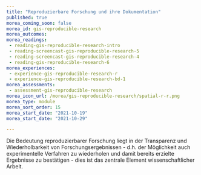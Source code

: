 ```yaml
---
title: "Reproduzierbare Forschung und ihre Dokumentation"
published: true
morea_coming_soon: false
morea_id: gis-reproducible-research
morea_outcomes:
morea_readings:
 - reading-gis-reproducible-research-intro
 - reading-screencast-gis-reproducible-research-5
 - reading-screencast-gis-reproducible-research-4
 - reading-gis-reproducible-research-6
morea_experiences:
 - experience-gis-reproducible-research-r
 - experience-gis-reproducible-research-bd-1
morea_assessments:
 - assessment-gis-reproducible-research
morea_icon_url: /morea/gis-reproducible-research/spatial-r-r.png
morea_type: module
morea_sort_order: 15
morea_start_date: "2021-10-19"
morea_start_date: "2021-10-29"

---
```

Die Bedeutung reproduzierbarer Forschung liegt in der Transparenz und Wiederholbarkeit von Forschungsergebnissen - d.h. der Möglichkeit auch experimentelle Verfahren zu wiederholen und damit bereits erzielte Ergebnisse zu bestätigen - dies ist das zentrale Element wissenschaftlicher Arbeit.